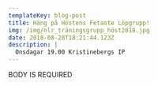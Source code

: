 ```yaml
---
templateKey: blog-post
title: Häng på Höstens Fetaste Löpgrupp!
img: /img/nlr_träningsgrupp_höst2018.jpg
date: 2018-08-28T18:21:44.123Z
description: |
  Onsdagar 19.00 Kristinebergs IP
---
```

BODY IS REQUIRED

